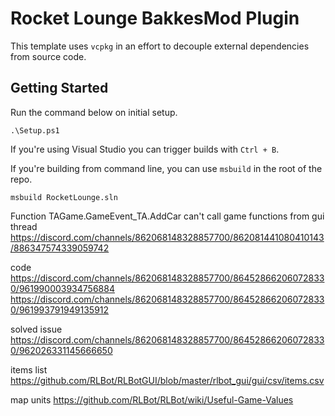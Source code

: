 # Rocket Lounge BakkesMod Plugin

This template uses `vcpkg` in an effort to decouple external dependencies from source code.

## Getting Started

Run the command below on initial setup.

```
.\Setup.ps1
```

If you're using Visual Studio you can trigger builds with `Ctrl + B`.

If you're building from command line, you can use `msbuild` in the root of the repo.

```
msbuild RocketLounge.sln
```


Function TAGame.GameEvent_TA.AddCar
can't call game functions from gui thread https://discord.com/channels/862068148328857700/862081441080410143/886347574339059742

code https://discord.com/channels/862068148328857700/864528662060728330/961990003934756884
https://discord.com/channels/862068148328857700/864528662060728330/961993791949135912

solved issue https://discord.com/channels/862068148328857700/864528662060728330/962026331145666650

items list https://github.com/RLBot/RLBotGUI/blob/master/rlbot_gui/gui/csv/items.csv

map units https://github.com/RLBot/RLBot/wiki/Useful-Game-Values